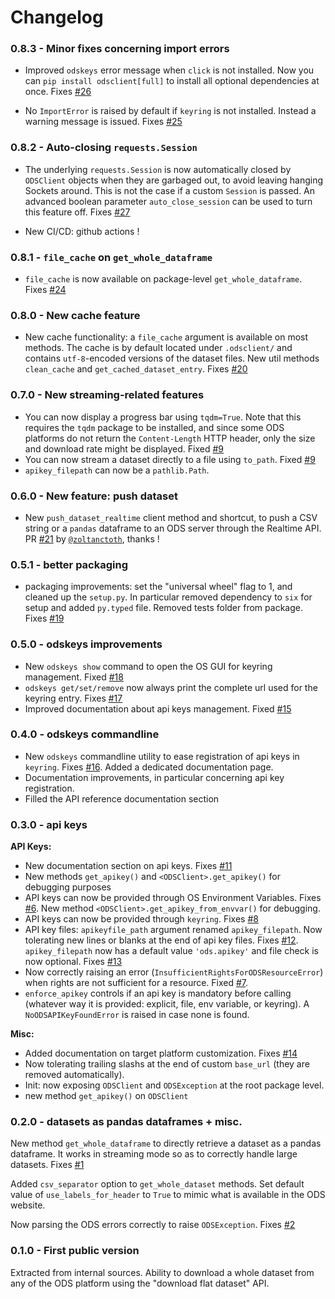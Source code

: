 # Changelog

### 0.8.3 - Minor fixes concerning import errors

 - Improved `odskeys` error message when `click` is not installed. Now you can `pip install odsclient[full]` to install all optional dependencies at once. Fixes [#26](https://github.com/smarie/python-odsclient/issues/26)
   
 - No `ImportError` is raised by default if `keyring` is not installed. Instead a warning message is issued. Fixes [#25](https://github.com/smarie/python-odsclient/issues/25)

### 0.8.2 - Auto-closing `requests.Session` 

 - The underlying `requests.Session` is now automatically closed by `ODSClient` objects when they are garbaged out, to avoid leaving hanging Sockets around. This is not the case if a custom `Session` is passed. An advanced boolean parameter `auto_close_session` can be used to turn this feature off. Fixes [#27](https://github.com/smarie/python-odsclient/issues/27)

 - New CI/CD: github actions !

### 0.8.1 - `file_cache` on `get_whole_dataframe`

 - `file_cache` is now available on package-level `get_whole_dataframe`. Fixes [#24](https://github.com/smarie/python-odsclient/issues/24)

### 0.8.0 - New cache feature

 - New cache functionality: a `file_cache` argument is available on most methods. The cache is by default located under `.odsclient/` and contains `utf-8`-encoded versions of the dataset files. New util methods `clean_cache` and `get_cached_dataset_entry`. Fixes [#20](https://github.com/smarie/python-odsclient/issues/20)

### 0.7.0 - New streaming-related features

 - You can now display a progress bar using `tqdm=True`. Note that this requires the `tqdm` package to be installed, and since some ODS platforms do not return the `Content-Length` HTTP header, only the size and download rate might be displayed. Fixed [#9](https://github.com/smarie/python-odsclient/issues/9)
 - You can now stream a dataset directly to a file using `to_path`. Fixed [#9](https://github.com/smarie/python-odsclient/issues/9)
 - `apikey_filepath` can now be a `pathlib.Path`.

### 0.6.0 - New feature: push dataset

 - New `push_dataset_realtime` client method and shortcut, to push a CSV string or a `pandas` dataframe to an ODS server through the Realtime API. PR [#21](https://github.com/smarie/python-odsclient/pull/21) by [`@zoltanctoth`](https://github.com/zoltanctoth), thanks !

### 0.5.1 - better packaging

 - packaging improvements: set the "universal wheel" flag to 1, and cleaned up the `setup.py`. In particular removed dependency to `six` for setup and added `py.typed` file. Removed tests folder from package. Fixes [#19](https://github.com/smarie/python-odsclient/issues/19)

### 0.5.0 - odskeys improvements

 - New `odskeys show` command to open the OS GUI for keyring management. Fixed [#18](https://github.com/smarie/python-odsclient/issues/18)
 - `odskeys get/set/remove` now always print the complete url used for the keyring entry. Fixes [#17](https://github.com/smarie/python-odsclient/issues/17)
 - Improved documentation about api keys management. Fixed [#15](https://github.com/smarie/python-odsclient/issues/15)

### 0.4.0 - odskeys commandline

 - New `odskeys` commandline utility to ease registration of api keys in `keyring`. Fixes [#16](https://github.com/smarie/python-odsclient/issues/16). Added a dedicated documentation page.
 - Documentation improvements, in particular concerning api key registration.
 - Filled the API reference documentation section

### 0.3.0 -  api keys

**API Keys:**

 - New documentation section on api keys. Fixes [#11](https://github.com/smarie/python-odsclient/issues/11)
 - New methods `get_apikey()` and `<ODSClient>.get_apikey()` for debugging purposes
 - API keys can now be provided through OS Environment Variables. Fixes [#6](https://github.com/smarie/python-odsclient/issues/6). New method `<ODSClient>.get_apikey_from_envvar()` for debugging.
 - API keys can now be provided through `keyring`. Fixes [#8](https://github.com/smarie/python-odsclient/issues/8)
 - API key files: `apikeyfile_path` argument renamed `apikey_filepath`. Now tolerating new lines or blanks at the end of api key files. Fixes [#12](https://github.com/smarie/python-odsclient/issues/12). `apikey_filepath` now has a default value `'ods.apikey'` and file check is now optional. Fixes [#13](https://github.com/smarie/python-odsclient/issues/13)
 - Now correctly raising an error (`InsufficientRightsForODSResourceError`) when rights are not sufficient for a resource. Fixed [#7](https://github.com/smarie/python-odsclient/issues/7).
 - `enforce_apikey` controls if an api key is mandatory before calling (whatever way it is provided: explicit, file, env variable, or keyring). A `NoODSAPIKeyFoundError` is raised in case none is found.

**Misc:**

 - Added documentation on target platform customization. Fixes [#14](https://github.com/smarie/python-odsclient/issues/14)
 - Now tolerating trailing slashs at the end of custom `base_url` (they are removed automatically).
 - Init: now exposing `ODSClient` and `ODSException` at the root package level.
 - new method `get_apikey()` on `ODSClient`

### 0.2.0 - datasets as pandas dataframes + misc.

New method `get_whole_dataframe` to directly retrieve a dataset as a pandas dataframe. It works in streaming mode so as to correctly handle large datasets. Fixes [#1](https://github.com/smarie/python-odsclient/issues/1) 

Added `csv_separator` option to `get_whole_dataset` methods. Set default value of `use_labels_for_header` to `True` to mimic what is available in the ODS website.

Now parsing the ODS errors correctly to raise `ODSException`. Fixes [#2](https://github.com/smarie/python-odsclient/issues/2) 

### 0.1.0 - First public version

Extracted from internal sources. Ability to download a whole dataset from any of the ODS platform using the "download flat dataset" API.
